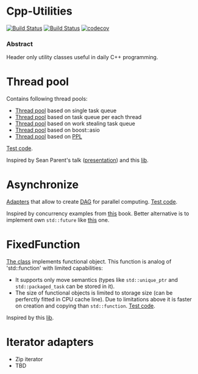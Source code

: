# Cpp-Utilities

[![Build Status][travis-badge]][travis-link]
[![Build Status][appveyor-badge]][appveyor-link]
[![codecov][codecov-badge]][codecov-link]

### Abstract

Header only utility classes useful in daily C++ programming.

# Thread pool

Contains following thread pools:
- [Thread pool](https://github.com/vukis/Cpp-Utilities/blob/master/ThreadPool/SingleQueueThreadPool.h) based on single task queue
- [Thread pool](https://github.com/vukis/Cpp-Utilities/blob/master/ThreadPool/MultiQueueThreadPool.h) based on task queue per each thread
- [Thread pool](https://github.com/vukis/Cpp-Utilities/blob/master/ThreadPool/WorkStealingThreadPool.h) based on work stealing task queue
- [Thread pool](https://github.com/vukis/Cpp-Utilities/blob/master/ThreadPool/AsioThreadPool.h) based on boost::asio
- [Thread pool](https://github.com/vukis/Cpp-Utilities/blob/master/ThreadPool/PplThreadPool.h) based on [PPL](https://msdn.microsoft.com/library/dd492418.aspx)

[Test code](https://github.com/vukis/Cpp-Utilities/blob/master/ThreadPool/Test.cpp).

Inspired by Sean Parent's talk ([presentation](http://sean-parent.stlab.cc/presentations/2016-11-16-concurrency/2016-11-16-concurrency.pdf)) and this [lib](https://github.com/topcpporg/thread-pool-cpp).

# Asynchronize

[Adapters](https://github.com/vukis/Cpp-Utilities/blob/master/Common/Asynchronize.h) that allow to create [DAG](https://en.wikipedia.org/wiki/Directed_acyclic_graph) for parallel computing. [Test code](https://github.com/vukis/Cpp-Utilities/blob/master/Common/Test.cpp).

Inspired by concurrency examples from [this](http://www.bfilipek.com/2017/08/cpp17stl-review.html) book. Better alternative is to implement own `std::future` like [this](https://github.com/FelixPetriconi/future_proposal/blob/master/proposal.md) one. 

# FixedFunction

[The class](https://github.com/vukis/Cpp-Utilities/blob/master/Common/FixedFunction.h) implements functional object.
This function is analog of 'std::function' with limited capabilities:
  - It supports only move semantics (types like `std::unique_ptr` and `std::packaged_task` can be stored in it).
  - The size of functional objects is limited to storage size (can be perferctly fitted in CPU cache line).
Due to limitations above it is faster on creation and copying than `std::function`. [Test code](https://github.com/vukis/Cpp-Utilities/blob/master/Common/Test.cpp).

Inspired by this [lib](https://github.com/topcpporg/thread-pool-cpp).

# Iterator adapters

- Zip iterator
- TBD


[travis-badge]:      https://travis-ci.org/vukis/Cpp-Utilities.svg?branch=master
[travis-link]:       https://travis-ci.org/vukis/Cpp-Utilities
[appveyor-badge]:    https://ci.appveyor.com/api/projects/status/9d4xuhavsc8grbe5?svg=true
[appveyor-link]:     https://ci.appveyor.com/project/vukis/cpp-utilities
[codecov-badge]:     https://codecov.io/gh/vukis/Cpp-Utilities/branch/master/graph/badge.svg
[codecov-link]:      https://codecov.io/gh/vukis/Cpp-Utilities
